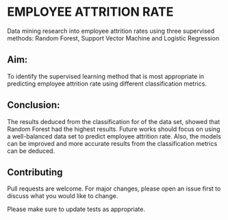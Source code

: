 # EMPLOYEE ATTRITION RATE

Data mining research into employee attrition rates using three supervised methods: Random Forest, Support Vector Machine and Logistic Regression

## Aim: 

To identify the supervised learning method that is most appropriate in predicting employee attrition rate using different classification metrics.

## Conclusion:

The results deduced from the classification for of the data set, showed that Random Forest had the highest results.
Future works should focus on using a well-balanced data set to predict employee attrition rate. Also, the models can be improved and more accurate results from the classification metrics can be deduced.


## Contributing
Pull requests are welcome. For major changes, please open an issue first to discuss what you would like to change.

Please make sure to update tests as appropriate.
